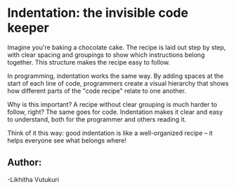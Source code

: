 # Indentation: the invisible code keeper

Imagine you're baking a chocolate cake. The recipe is laid out step by step, with clear spacing and groupings to show which instructions belong together. This structure makes the recipe easy to follow.

In programming, indentation works the same way. By adding spaces at the start of each line of code, programmers create a visual hierarchy that shows how different parts of the "code recipe" relate to one another.

Why is this important? 
A recipe without clear grouping is much harder to follow, right? The same goes for code. Indentation makes it clear and easy to understand, both for the programmer and others reading it.

Think of it this way: good indentation is like a well-organized recipe – it helps everyone see what belongs where!


## Author:
-Likhitha Vutukuri
